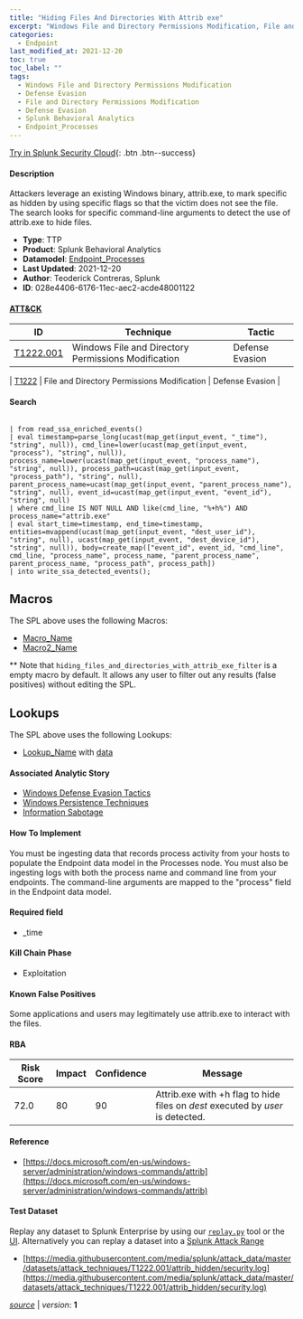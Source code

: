 ```yaml
---
title: "Hiding Files And Directories With Attrib exe"
excerpt: "Windows File and Directory Permissions Modification, File and Directory Permissions Modification"
categories:
  - Endpoint
last_modified_at: 2021-12-20
toc: true
toc_label: ""
tags:
  - Windows File and Directory Permissions Modification
  - Defense Evasion
  - File and Directory Permissions Modification
  - Defense Evasion
  - Splunk Behavioral Analytics
  - Endpoint_Processes
---
```




[Try in Splunk Security Cloud](https://www.splunk.com/en_us/cyber-security.html){: .btn .btn--success}

#### Description

Attackers leverage an existing Windows binary, attrib.exe, to mark specific as hidden by using specific flags so that the victim does not see the file.  The search looks for specific command-line arguments to detect the use of attrib.exe to hide files.

- **Type**: TTP
- **Product**: Splunk Behavioral Analytics
- **Datamodel**: [Endpoint_Processes](https://docs.splunk.com/Documentation/CIM/latest/User/EndpointProcesses)
- **Last Updated**: 2021-12-20
- **Author**: Teoderick Contreras, Splunk
- **ID**: 028e4406-6176-11ec-aec2-acde48001122


#### [ATT&CK](https://attack.mitre.org/)

| ID          | Technique   | Tactic         |
| ----------- | ----------- |--------------- |
| [T1222.001](https://attack.mitre.org/techniques/T1222/001/) | Windows File and Directory Permissions Modification | Defense Evasion |

| [T1222](https://attack.mitre.org/techniques/T1222/) | File and Directory Permissions Modification | Defense Evasion |

#### Search

```

| from read_ssa_enriched_events() 
| eval timestamp=parse_long(ucast(map_get(input_event, "_time"), "string", null)), cmd_line=lower(ucast(map_get(input_event, "process"), "string", null)), process_name=lower(ucast(map_get(input_event, "process_name"), "string", null)), process_path=ucast(map_get(input_event, "process_path"), "string", null), parent_process_name=ucast(map_get(input_event, "parent_process_name"), "string", null), event_id=ucast(map_get(input_event, "event_id"), "string", null) 
| where cmd_line IS NOT NULL AND like(cmd_line, "%+h%") AND process_name="attrib.exe" 
| eval start_time=timestamp, end_time=timestamp, entities=mvappend(ucast(map_get(input_event, "dest_user_id"), "string", null), ucast(map_get(input_event, "dest_device_id"), "string", null)), body=create_map(["event_id", event_id, "cmd_line", cmd_line, "process_name", process_name, "parent_process_name", parent_process_name, "process_path", process_path]) 
| into write_ssa_detected_events();
```

## Macros
The SPL above uses the following Macros:
* [Macro_Name](https://)
* [Macro2_Name](https://)

** Note that `hiding_files_and_directories_with_attrib_exe_filter` is a empty macro by default. It allows any user to filter out any results (false positives) without editing the SPL.

## Lookups
The SPL above uses the following Lookups:

* [Lookup_Name]() with [data]()

#### Associated Analytic Story
* [Windows Defense Evasion Tactics](/stories/windows_defense_evasion_tactics)
* [Windows Persistence Techniques](/stories/windows_persistence_techniques)
* [Information Sabotage](/stories/information_sabotage)


#### How To Implement
You must be ingesting data that records process activity from your hosts to populate the Endpoint data model in the Processes node. You must also be ingesting logs with both the process name and command line from your endpoints. The command-line arguments are mapped to the &#34;process&#34; field in the Endpoint data model.

#### Required field
* _time


#### Kill Chain Phase
* Exploitation


#### Known False Positives
Some applications and users may legitimately use attrib.exe to interact with the files. 


#### RBA

| Risk Score  | Impact      | Confidence   | Message      |
| ----------- | ----------- |--------------|--------------|
| 72.0 | 80 | 90 | Attrib.exe with +h flag to hide files on $dest$ executed by $user$ is detected. |




#### Reference

* [https://docs.microsoft.com/en-us/windows-server/administration/windows-commands/attrib](https://docs.microsoft.com/en-us/windows-server/administration/windows-commands/attrib)



#### Test Dataset
Replay any dataset to Splunk Enterprise by using our [`replay.py`](https://github.com/splunk/attack_data#using-replaypy) tool or the [UI](https://github.com/splunk/attack_data#using-ui).
Alternatively you can replay a dataset into a [Splunk Attack Range](https://github.com/splunk/attack_range#replay-dumps-into-attack-range-splunk-server)

* [https://media.githubusercontent.com/media/splunk/attack_data/master/datasets/attack_techniques/T1222.001/attrib_hidden/security.log](https://media.githubusercontent.com/media/splunk/attack_data/master/datasets/attack_techniques/T1222.001/attrib_hidden/security.log)



[*source*](https://github.com/splunk/security_content/tree/develop/detections/endpoint/hiding_files_and_directories_with_attrib_exe.yml) \| *version*: **1**